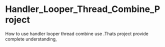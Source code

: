 # Handler_Looper_Thread_Combine_Project
How to use handler looper thread combine use .Thats project provide complete understanding, 
